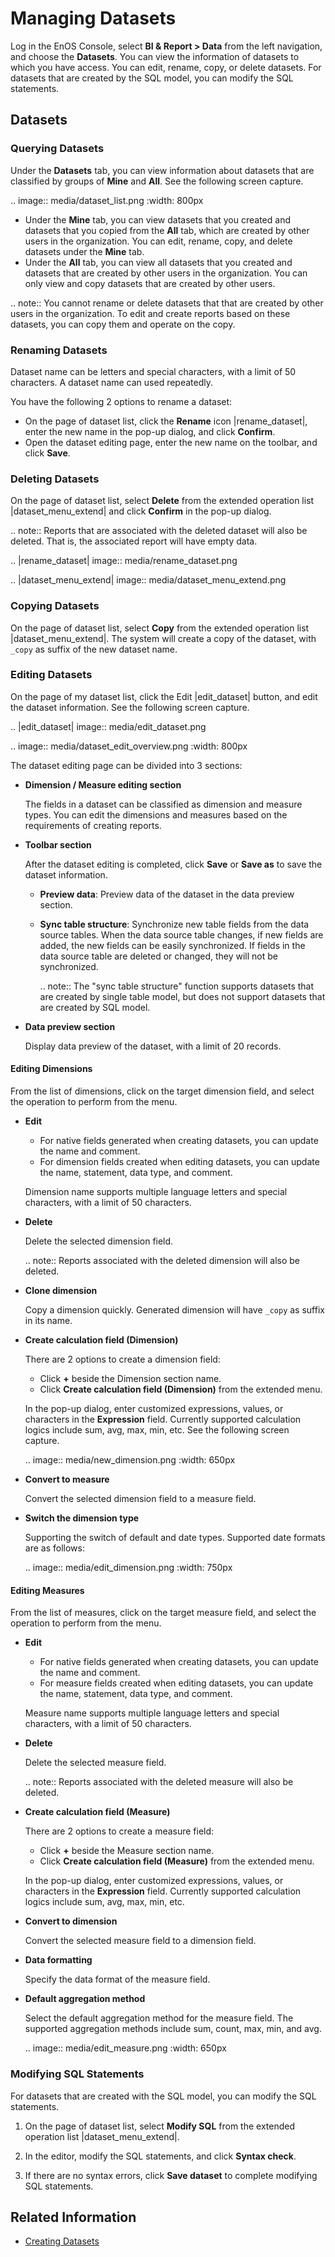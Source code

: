 # Managing Datasets

Log in the EnOS Console, select **BI & Report > Data** from the left navigation, and choose the **Datasets**. You can view the information of datasets to which you have access. You can edit, rename, copy, or delete datasets. For datasets that are created by the SQL model, you can modify the SQL statements.

## Datasets

### Querying Datasets

Under the **Datasets** tab, you can view information about datasets that are classified by groups of **Mine** and **All**. See the following screen capture.

.. image:: media/dataset_list.png
   :width: 800px

- Under the **Mine** tab, you can view datasets that you created and datasets that you copied from the **All** tab, which are created by other users in the organization. You can edit, rename, copy, and delete datasets under the **Mine** tab.
- Under the **All** tab, you can view all datasets that you created and datasets that are created by other users in the organization. You can only view and copy datasets that are created by other users.

.. note:: You cannot rename or delete datasets that that are created by other users in the organization. To edit and create reports based on these datasets, you can copy them and operate on the copy.

### Renaming Datasets

Dataset name can be letters and special characters, with a limit of 50 characters. A dataset name can used repeatedly.

You have the following 2 options to rename a dataset:

- On the page of dataset list, click the **Rename** icon |rename_dataset|, enter the new name in the pop-up dialog, and click **Confirm**.
- Open the dataset editing page, enter the new name on the toolbar, and click **Save**.

### Deleting Datasets

On the page of dataset list, select **Delete** from the extended operation list |dataset_menu_extend| and click **Confirm** in the pop-up dialog.

.. note:: Reports that are associated with the deleted dataset will also be deleted. That is, the associated report will have empty data.

.. |rename_dataset| image:: media/rename_dataset.png

.. |dataset_menu_extend| image:: media/dataset_menu_extend.png

### Copying Datasets

On the page of dataset list, select **Copy** from the extended operation list |dataset_menu_extend|. The system will create a copy of the dataset, with `_copy` as suffix of the new dataset name.

### Editing Datasets

On the page of my dataset list, click the Edit |edit_dataset| button, and edit the dataset information. See the following screen capture.

.. |edit_dataset| image:: media/edit_dataset.png

.. image:: media/dataset_edit_overview.png
   :width: 800px

The dataset editing page can be divided into 3 sections:
- **Dimension / Measure editing section**

  The fields in a dataset can be classified as dimension and measure types. You can edit the dimensions and measures based on the requirements of creating reports.

- **Toolbar section**

  After the dataset editing is completed, click **Save** or **Save as** to save the dataset information.

  - **Preview data**: Preview data of the dataset in the data preview section.
  - **Sync table structure**: Synchronize new table fields from the data source tables. When the data source table changes, if new fields are added, the new fields can be easily synchronized. If fields in the data source table are deleted or changed, they will not be synchronized.

    .. note:: The "sync table structure" function supports datasets that are created by single table model, but does not support datasets that are created by SQL model.

- **Data preview section**

  Display data preview of the dataset, with a limit of 20 records.

#### Editing Dimensions

From the list of dimensions, click on the target dimension field, and select the operation to perform from the menu.

- **Edit**
  - For native fields generated when creating datasets, you can update the name and comment.
  - For dimension fields created when editing datasets, you can update the name, statement, data type, and comment.

  Dimension name supports multiple language letters and special characters, with a limit of 50 characters.

- **Delete**

  Delete the selected dimension field.

  .. note:: Reports associated with the deleted dimension will also be deleted.

- **Clone dimension**

  Copy a dimension quickly. Generated dimension will have `_copy` as suffix in its name.

- **Create calculation field (Dimension)**

  There are 2 options to create a dimension field:
  - Click **+** beside the Dimension section name.
  - Click **Create calculation field (Dimension)** from the extended menu.

  In the pop-up dialog, enter customized expressions, values, or characters in the **Expression** field. Currently supported calculation logics include sum, avg, max, min, etc. See the following screen capture.

  .. image:: media/new_dimension.png
     :width: 650px

- **Convert to measure**

  Convert the selected dimension field to a measure field.

- **Switch the dimension type**

  Supporting the switch of default and date types. Supported date formats are as follows:

  .. image:: media/edit_dimension.png
     :width: 750px

#### Editing Measures

From the list of measures, click on the target measure field, and select the operation to perform from the menu.

- **Edit**
  - For native fields generated when creating datasets, you can update the name and comment.
  - For measure fields created when editing datasets, you can update the name, statement, data type, and comment.

  Measure name supports multiple language letters and special characters, with a limit of 50 characters.

- **Delete**

  Delete the selected measure field.

  .. note:: Reports associated with the deleted measure will also be deleted.

- **Create calculation field (Measure)**

  There are 2 options to create a measure field:

  - Click **+** beside the Measure section name.
  - Click **Create calculation field (Measure)** from the extended menu.

  In the pop-up dialog, enter customized expressions, values, or characters in the **Expression** field. Currently supported calculation logics include sum, avg, max, min, etc.

- **Convert to dimension**

  Convert the selected measure field to a dimension field.

- **Data formatting**

  Specify the data format of the measure field.

- **Default aggregation method**

  Select the default aggregation method for the measure field. The supported aggregation methods include sum, count, max, min, and avg.

  .. image:: media/edit_measure.png
     :width: 650px

### Modifying SQL Statements

For datasets that are created with the SQL model, you can modify the SQL statements.

1. On the page of dataset list, select **Modify SQL** from the extended operation list |dataset_menu_extend|.

2. In the editor, modify the SQL statements, and click **Syntax check**.

3. If there are no syntax errors, click **Save dataset** to complete modifying SQL statements.

## Related Information

- [Creating Datasets](creating_dataset)
